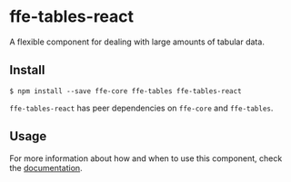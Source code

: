 # ffe-tables-react

A flexible component for dealing with large amounts of tabular data.

## Install

```
$ npm install --save ffe-core ffe-tables ffe-tables-react
```

`ffe-tables-react` has peer dependencies on `ffe-core` and `ffe-tables`.

## Usage

For more information about how and when to use this component, check the [documentation](src/Readme.md).
